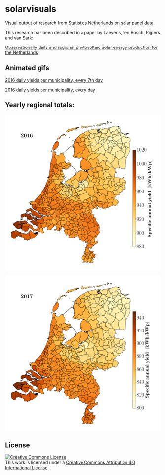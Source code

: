 # solarvisuals
Visual output of research from Statistics Netherlands on solar panel data.

This research has been described in a paper by Laevens, ten Bosch, Pijpers and van Sark:

[Observationally daily and regional photovoltaic solar energy production for the Netherlands](https://arxiv.org/abs/2003.01728)

## Animated gifs

[2016 daily yields per municipality, every 7th day](pv_daily_2016_every7thday.gif)

[2016 daily yields per municipality, every day](pv_daily_2016.gif)

## Yearly regional totals:

![2016](20210131_4_2016_EN.png "Yearly regional totals 2016")

![2017](20210131_5_2017_EN.png "Yearly regional totals 2017")



## License

[![Creative Commons License](https://i.creativecommons.org/l/by/4.0/88x31.png)](http://creativecommons.org/licenses/by/4.0/)  
This work is licensed under a [Creative Commons Attribution 4.0 International License](http://creativecommons.org/licenses/by/4.0/).
